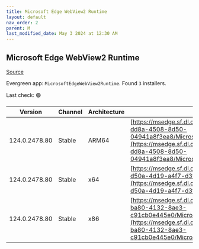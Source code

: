 ```yaml
---
title: Microsoft Edge WebView2 Runtime
layout: default
nav_order: 2
parent: M
last_modified_date: May 3 2024 at 12:30 AM
---
```


## Microsoft Edge WebView2 Runtime

[Source](https://developer.microsoft.com/en-us/microsoft-edge/webview2/)

Evergreen app: `MicrosoftEdgeWebView2Runtime`. Found `3` installers.

Last check: 🟢

| Version       | Channel | Architecture | URI                                                                                                                                                                                                                                                                                                                            |
| ------------- | ------- | ------------ | ------------------------------------------------------------------------------------------------------------------------------------------------------------------------------------------------------------------------------------------------------------------------------------------------------------------------------ |
| 124.0.2478.80 | Stable  | ARM64        | [https://msedge.sf.dl.delivery.mp.microsoft.com/filestreamingservice/files/fb60e9d4-dd8a-4508-8d50-04941a8f3ea8/MicrosoftEdgeWebView2RuntimeInstallerARM64.exe](https://msedge.sf.dl.delivery.mp.microsoft.com/filestreamingservice/files/fb60e9d4-dd8a-4508-8d50-04941a8f3ea8/MicrosoftEdgeWebView2RuntimeInstallerARM64.exe) |
| 124.0.2478.80 | Stable  | x64          | [https://msedge.sf.dl.delivery.mp.microsoft.com/filestreamingservice/files/d2a9bd81-d50a-4d19-a4f7-d3fb43a7281b/MicrosoftEdgeWebView2RuntimeInstallerX64.exe](https://msedge.sf.dl.delivery.mp.microsoft.com/filestreamingservice/files/d2a9bd81-d50a-4d19-a4f7-d3fb43a7281b/MicrosoftEdgeWebView2RuntimeInstallerX64.exe)     |
| 124.0.2478.80 | Stable  | x86          | [https://msedge.sf.dl.delivery.mp.microsoft.com/filestreamingservice/files/9c151fcf-ba80-4132-8ae3-c91cb0e445e0/MicrosoftEdgeWebView2RuntimeInstallerX86.exe](https://msedge.sf.dl.delivery.mp.microsoft.com/filestreamingservice/files/9c151fcf-ba80-4132-8ae3-c91cb0e445e0/MicrosoftEdgeWebView2RuntimeInstallerX86.exe)     |
